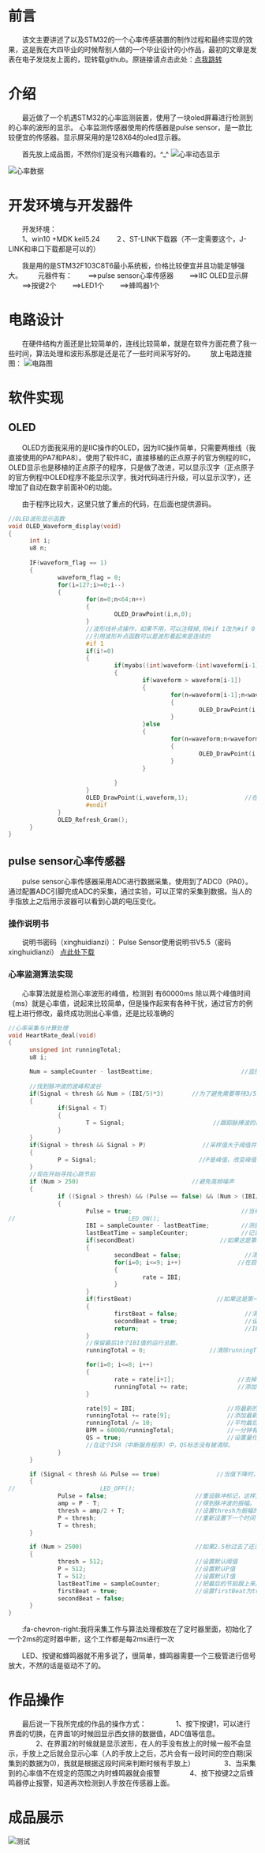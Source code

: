 # 前言
　　该文主要讲述了以及STM32的一个心率传感装置的制作过程和最终实现的效果，这是我在大四毕业的时候帮别人做的一个毕业设计的小作品，最初的文章是发表在电子发烧友上面的，现转载github。原链接请点击此处：[点我跳转](http://bbs.elecfans.com/forum.php?mod=viewthread&tid=1600343&page=1#pid7932932 "点我跳转")
  
# 介绍

　　最近做了一个机遇STM32的心率监测装置，使用了一块oled屏幕进行检测到的心率的波形的显示。
心率监测传感器使用的传感器是pulse sensor，是一款比较便宜的传感器。显示屏采用的是128X64的oled显示器。

　　首先放上成品图，不然你们是没有兴趣看的。^_^
  ![心率动态显示](https://github.com/hehung/STM32-heart-rate-monitoring/blob/master/img/Heart_rate_oscillogram.gif?raw=true "心率动态显示")
  
  ![心率数据](https://github.com/hehung/STM32-heart-rate-monitoring/blob/master/img/Heart_rate_data.gif?raw=true "心率数据")
  
# 开发环境与开发器件
　　开发环境：  
　　1、win10 +MDK keil5.24 
　　２、ST-LINK下载器（不一定需要这个，J-LINK和串口下载都是可以的）

　　我是用的是STM32F103C8T6最小系统板，价格比较便宜并且功能足够强大。
　　元器件有：
　　==>pulse sensor心率传感器
　　==>IIC OLED显示屏
　　==>按键2个
　　==>LED1个
　　==>蜂鸣器1个
  
# 电路设计
　　在硬件结构方面还是比较简单的，连线比较简单，就是在软件方面花费了我一些时间，算法处理和波形系那是还是花了一些时间采写好的。
　　放上电路连接图：
  ![电路图](https://github.com/hehung/STM32-heart-rate-monitoring/blob/master/img/Schematic.jpg?raw=true "电路图")
  
# 软件实现
## OLED
　　OLED方面我采用的是IIC操作的OLED，因为IIC操作简单，只需要两根线（我直接使用的PA7和PA8）。使用了软件IIC，直接移植的正点原子的官方例程的IIC，OLED显示也是移植的正点原子的程序，只是做了改进，可以显示汉字（正点原子的官方例程中OLED程序不能显示汉字，我对代码进行升级，可以显示汉字），还增加了自动在数字前面补0的功能。
  
　　由于程序比较大，这里只放了重点的代码，在后面也提供源码。
  
  ```c
//OLED波形显示函数
void OLED_Waveform_display(void)
{
        int i;        
        u8 n;
                  
        IF(waveform_flag == 1)
        {
                waveform_flag = 0;
                for(i=127;i>=0;i--)
                {
                        for(n=0;n<64;n++)
                        {
                                OLED_DrawPoint(i,n,0);
                        }
                        //波形线补点操作，如果不用，可以注释掉,将#if 1改为#if 0
                        //引用波形补点函数可以是波形看起来是连续的
                        #if 1
                        if(i!=0)
                        {
                                if(myabs((int)waveform-(int)waveform[i-1])>1)
                                {
                                        if(waveform > waveform[i-1])
                                        {
                                                for(n=waveform[i-1];n<waveform;n++)
                                                {
                                                        OLED_DrawPoint(i,n,1);                //在相应的像素点上打印
                                                }
                                        }else
                                        {
                                                for(n=waveform;n<waveform[i-1];n++)
                                                {
                                                        OLED_DrawPoint(i,n,1);                //在相应的像素点上打印
                                                }
                                        }
                                        
                                }                        
                        }
                        OLED_DrawPoint(i,waveform,1);                //在相应的像素点上打印
                        #endif
                }
                OLED_Refresh_Gram();                                                //更新显示到OLED
        }
}
```
## pulse sensor心率传感器
　　pulse sensor心率传感器采用ADC进行数据采集，使用到了ADC0（PA0）。通过配置ADC引脚完成ADC的采集，通过实验，可以正常的采集到数据。当人的手指放上之后用示波器可以看到心跳的电压变化。
### 操作说明书
　　说明书密码（xinghuidianzi）：
  Pulse Sensor使用说明书V5.5（密码xinghuidianzi）
  [点此处下载](https://raw.githubusercontent.com/hehung/STM32-heart-rate-monitoring/master/doc/Pulse%20Sensor%E4%BD%BF%E7%94%A8%E8%AF%B4%E6%98%8E%E4%B9%A6V5.5%EF%BC%88%E5%AF%86%E7%A0%81xinghuidianzi%EF%BC%89.pdf?token=AIHJEAQXAKGJ7R3PJBQMJBS52AKGM "点此处下载")

### 心率监测算法实现
　　心率算法就是检测心率波形的峰值，检测到  有60000ms 除以两个峰值时间（ms）就是心率值，说起来比较简单，但是操作起来有各种干扰，通过官方的例程上进行修改，最终成功测出心率值，还是比较准确的
  ```c
//心率采集与计算处理
void HeartRate_deal(void)
{
        unsigned int runningTotal;
        u8 i;

        Num = sampleCounter - lastBeattime;                         //监控最后一次节拍后的时间，以避免噪声
                
        //找到脉冲波的波峰和波谷
        if(Signal < thresh && Num > (IBI/5)*3)        //为了避免需要等待3/5个IBI的时间
        {       
                if(Signal < T)
                {                                                        //T是阈值
                        T = Signal;                         //跟踪脉搏波的最低点，改变阈值
                }
        }
        if(Signal > thresh && Signal > P)                //采样值大于阈值并且采样值大于峰值
        {          
                P = Signal;                             //P是峰值，改变峰值
        } 
        //现在开始寻找心跳节拍
        if (Num > 250)                                //避免高频噪声
        {                                   
                if ((Signal > thresh) && (Pulse == false) && (Num > (IBI/5)*3))
                {        
                        Pulse = true;                               //当有脉冲的时候就设置脉冲信号。
//                                LED_ON();                                                                        //打开LED，表示已经有脉冲了
                        IBI = sampleCounter - lastBeatTime;         //测量节拍的ms级的时间
                        lastBeatTime = sampleCounter;               //记录下一个脉冲的时间。
                        if(secondBeat)                        //如果这是第二个节拍，如果secondBeat == TRUE，表示是第二个节拍
                        {                        
                                secondBeat = false;                  //清除secondBeat节拍标志
                                for(i=0; i<=9; i++)                //在启动时，种子的运行总数得到一个实现的BPM。
                                {             
                                        rate = IBI;                      
                                }
                        }
                        if(firstBeat)                        //如果这是第一次发现节拍，如果firstBeat == TRUE。
                        {                         
                                firstBeat = false;                   //清除firstBeat标志
                                secondBeat = true;                   //设置secongBeat标志
                                return;                              //IBI值是不可靠的，所以放弃它。
                        }   
                        //保留最后10个IBI值的运行总数。
                        runningTotal = 0;                  //清除runningTotal变量

                        for(i=0; i<=8; i++)                                //转换数据到rate数组中
                        {                
                                rate = rate[i+1];                  //去掉旧的的IBI值。 
                                runningTotal += rate;              //添加9个以前的老的IBI值。
                        }

                        rate[9] = IBI;                          //将最新的IBI添加到速率数组中。
                        runningTotal += rate[9];                //添加最新的IBI到runningTotal。
                        runningTotal /= 10;                     //平均最后10个IBI值。
                        BPM = 60000/runningTotal;               //一分钟有多少拍。即心率BPM
                        QS = true;                              //设置量化自我标志Quantified Self标志
                        //在这个ISR（中断服务程序）中，QS标志没有被清除。
                }                      
        }

        if (Signal < thresh && Pulse == true)                //当值下降时，节拍就结束了。
        {   
//                        LED_OFF();                                                                //关闭LED
                Pulse = false;                         //重设脉冲标记，这样方便下一次的计数
                amp = P - T;                           //得到脉冲波的振幅。
                thresh = amp/2 + T;                    //设置thresh为振幅的50%。
                P = thresh;                            //重新设置下一个时间
                T = thresh;
        }

        if (Num > 2500)                                //如果2.5秒过去了还没有节拍
        {                           
                thresh = 512;                          //设置默认阈值
                P = 512;                               //设置默认P值
                T = 512;                               //设置默认T值
                lastBeatTime = sampleCounter;          //把最后的节拍跟上来。       
                firstBeat = true;                      //设置firstBeat为true方便下一次处理
                secondBeat = false;                    
        }
}
```


　　:fa-chevron-right:我将采集工作与算法处理都放在了定时器里面，初始化了一个2ms的定时器中断，这个工作都是每2ms进行一次

　　LED、按键和蜂鸣器就不用多说了，很简单，蜂鸣器需要一个三极管进行信号放大，不然的话是驱动不了的。

# 作品操作
　　最后说一下我所完成的作品的操作方式：
　　　　1、按下按键1，可以进行界面的切换，在界面1的时候回显示西女排的数据值，ADC值等信息。
　　　　2、在界面2的时候就是显示波形，在人的手没有放上的时候一般不会显示，手放上之后就会显示心率（人的手放上之后，芯片会有一段时间的空白期(采集到的数据为0)，我就是根据这段时间来判断时候有手放上）
　　　　3、当采集到的心率值不在规定的范围之内时蜂鸣器就会报警
　　　　4、按下按键2之后蜂鸣器停止报警，知道再次检测到人手放在传感器上面。

# 成品展示
 ![测试](https://github.com/hehung/STM32-heart-rate-monitoring/blob/master/img/Test.jpg?raw=true "测试")
  
